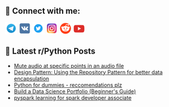 ## 🔎 Connect with me:
[<img src="https://github.com/bullbesh/bullbesh/blob/main/images/Telegram.png" width="32" height="32" />](https://t.me/bullbesh)
[<img src="https://github.com/bullbesh/bullbesh/blob/main/images/VK.png" width="32" height="32" />](https://vk.com/bullbesh)
[<img src="https://github.com/bullbesh/bullbesh/blob/main/images/Twitter.png" width="32" height="32" />](https://twitter.com/bullbesh1)
[<img src="https://github.com/bullbesh/bullbesh/blob/main/images/Instagram.png" width="32" height="32" />](https://www.instagram.com/bullbesh)
[<img src="https://github.com/bullbesh/bullbesh/blob/main/images/Reddit.png" width="32" height="32" />](https://www.reddit.com/user/bullbesh)
[<img src="https://github.com/bullbesh/bullbesh/blob/main/images/YouTube.png" width="32" height="32" />](https://www.youtube.com/channel/UCtfjRs6uzgq5mfm8S06WTcg)

## 📕 Latest r/Python Posts
<!-- BLOG-POST-LIST:START -->
- [Mute audio at specific points in an audio file](https://www.reddit.com/r/Python/comments/w3zbp8/mute_audio_at_specific_points_in_an_audio_file/)
- [Design Pattern: Using the Repository Pattern for better data encapsulation](https://www.reddit.com/r/Python/comments/w3yx00/design_pattern_using_the_repository_pattern_for/)
- [Python for dummies - reccomendations plz](https://www.reddit.com/r/Python/comments/w3ymbq/python_for_dummies_reccomendations_plz/)
- [Build a Data Science Portfolio &lpar;Beginner&#39;s Guide&rpar;](https://www.reddit.com/r/Python/comments/w3ykdx/build_a_data_science_portfolio_beginners_guide/)
- [pyspark learning for spark developer associate](https://www.reddit.com/r/Python/comments/w3uode/pyspark_learning_for_spark_developer_associate/)
<!-- BLOG-POST-LIST:END -->

